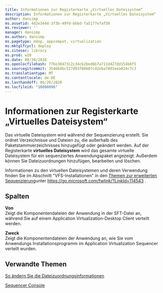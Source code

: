 ```yaml
---
title: Informationen zur Registerkarte „Virtuelles Dateisystem“
description: Informationen zur Registerkarte „Virtuelles Dateisystem“
author: dansimp
ms.assetid: 4d2e344d-3f3b-49fd-bbbd-fa5177e7af50
ms.reviewer: ''
manager: dansimp
ms.author: dansimp
ms.pagetype: mdop, appcompat, virtualization
ms.mktglfcycl: deploy
ms.sitesec: library
ms.prod: w10
ms.date: 08/30/2016
ms.openlocfilehash: 77be38473c2c34cb2bed6b7a711d427dd154b8f5
ms.sourcegitcommit: 354664bc527d93f80687cd2eba70d1eea024c7c3
ms.translationtype: MT
ms.contentlocale: de-DE
ms.lasthandoff: 06/26/2020
ms.locfileid: "10808096"
---
```

# Informationen zur Registerkarte „Virtuelles Dateisystem“


Das virtuelle Dateisystem wird während der Sequenzierung erstellt. Sie ordnet Verzeichnisse und Dateien zu, die außerhalb des Paketstammverzeichnisses hinzugefügt oder geändert werden. Auf der Registerkarte **virtuelles Dateisystem** wird das gesamte virtuelle Dateisystem für ein sequenziertes Anwendungspaket angezeigt. Außerdem können Sie Dateizuordnungen hinzufügen, bearbeiten und löschen.

Informationen zu den virtuellen Dateisystemen und deren Verwendung finden Sie im Abschnitt "VFS-Installationen" in den [Themen zur erweiterten Sequenzierung](https://go.microsoft.com/fwlink/?LinkId=114543)unter https://go.microsoft.com/fwlink/?LinkId=114543 .

## Spalten


<a href="" id="from"></a>**Von**  
Zeigt die Komponentendateien der Anwendung in der SFT-Datei an, während Sie auf einem Application Virtualization-Desktop Client verteilt werden.

<a href="" id="to"></a>**Zweck**  
Zeigt die Komponentendateien der Anwendung an, wie Sie vom Anwendungs Installationsprogramm im Application Virtualization Sequencer verteilt wurden.

## Verwandte Themen


[So ändern Sie die Dateizuordnungsinformationen](how-to-modify-file-mapping-information.md)

[Sequencer Console](sequencer-console.md)

 

 





